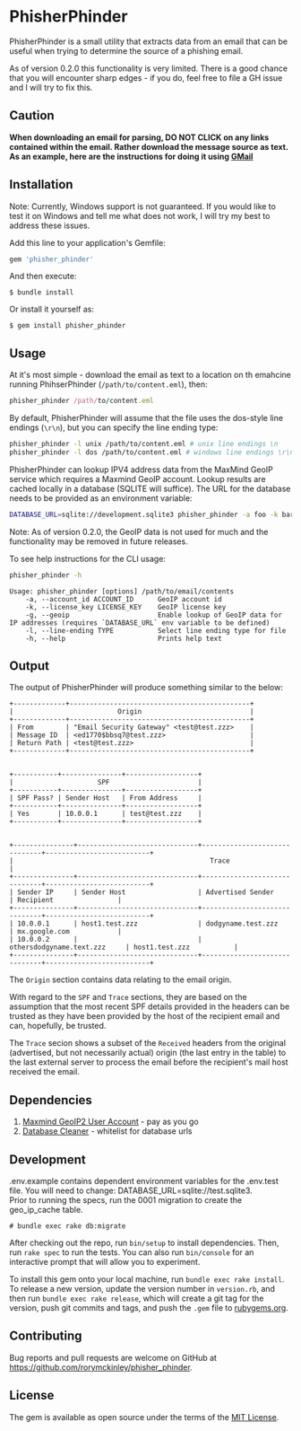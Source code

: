 # PhisherPhinder

PhisherPhinder is a small utility that extracts data from an email that can be useful when trying to determine the
source of a phishing email.

As of version 0.2.0 this functionality is very limited. There is a good chance that you will encounter sharp edges - if
you do, feel free to file a GH issue and I will try to fix this.

## Caution

**When downloading an email for parsing, DO NOT CLICK on any links contained within the email. Rather download the 
message source as text. As an example, here are the instructions for doing it using
[GMail](https://www.lifewire.com/how-to-view-the-source-of-a-message-in-gmail-1172105 'Gmail Download Instructions')**

## Installation

Note: Currently, Windows support is not guaranteed. If you would like to test it on Windows and tell me what does not
work, I will try my best to address these issues.

Add this line to your application's Gemfile:

```ruby
gem 'phisher_phinder'
```

And then execute:

    $ bundle install

Or install it yourself as:

    $ gem install phisher_phinder

## Usage

At it's most simple - download the email as text to a location on th emahcine running PhihserPhinder
(`/path/to/content.eml`), then:

```ruby
phisher_phinder /path/to/content.eml
```

By default, PhisherPhinder will assume that the file uses the dos-style line endings (`\r\n`), but you can specify the
line ending type:

```bash
phisher_phinder -l unix /path/to/content.eml # unix line endings \n
phisher_phinder -l dos /path/to/content.eml # windows line endings \r\n
```

PhisherPhinder can lookup IPV4 address data from the MaxMind GeoIP service which requires a Maxmind GeoIP account. 
Lookup results are cached locally in a database (SQLITE will suffice). The URL for the database needs to be provided as
an environment variable:

```bash
DATABASE_URL=sqlite://development.sqlite3 phisher_phinder -a foo -k bar -g /path/to/content.eml
```

Note: As of version 0.2.0, the GeoIP data is not used for much and the functionality may be removed in future releases.

To see help instructions for the CLI usage:

```bash
phisher_phinder -h
```

```
Usage: phisher_phinder [options] /path/to/email/contents
    -a, --account_id ACCOUNT_ID      GeoIP account id
    -k, --license_key LICENSE_KEY    GeoIP license key
    -g, --geoip                      Enable lookup of GeoIP data for IP addresses (requires `DATABASE_URL` env variable to be defined)
    -l, --line-ending TYPE           Select line ending type for file
    -h, --help                       Prints help text

```

## Output

The output of PhisherPhinder will produce something similar to the below:

```
+-------------+---------------------------------------------+
|                          Origin                           |
+-------------+---------------------------------------------+
| From        | "Email Security Gateway" <test@test.zzz>    |
| Message ID  | <ed1770$bbsq7@test.zzz>                     |
| Return Path | <test@test.zzz>                             |
+-------------+---------------------------------------------+


+-----------+---------------+------------------+
|                     SPF                      |
+-----------+---------------+------------------+
| SPF Pass? | Sender Host   | From Address     |
+-----------+---------------+------------------+
| Yes       | 10.0.0.1      | test@test.zzz    |
+-----------+---------------+------------------+


+---------------+------------------------------+------------------------------+--------------------------+
|                                                 Trace                                                  |
+---------------+------------------------------+------------------------------+--------------------------+
| Sender IP     | Sender Host                  | Advertised Sender            | Recipient                |
+---------------+------------------------------+------------------------------+--------------------------+
| 10.0.0.1      | host1.test.zzz               | dodgyname.test.zzz           | mx.google.com            |
| 10.0.0.2      |                              | othersdodgyname.text.zzz     | host1.test.zzz           |
+---------------+------------------------------+------------------------------+--------------------------+

```

The `Origin` section contains data relating to the email origin.

With regard to the `SPF` and `Trace` sections, they are based on the assumption that the most recent SPF details
provided in the headers can be trusted as they have been provided by the host of the recipient email and can, hopefully,
be trusted.

The `Trace` secion shows a subset of the `Received` headers from the original (advertised, but not necessarily actual) 
origin (the last entry in the table) to the last external server to process the email before the recipient's mail host 
received the email.

## Dependencies
1. [Maxmind GeoIP2 User Account](https://dev.maxmind.com/geoip/geoip2/web-services/) - pay as you go
2. [Database Cleaner](https://github.com/DatabaseCleaner/database_cleaner#safeguards) - whitelist for database urls

## Development
.env.example contains dependent environment variables for the .env.test file. You will need to change: DATABASE_URL=sqlite://test.sqlite3.  
Prior to running the specs, run the 0001 migration to create the geo_ip_cache table.

```
# bundle exec rake db:migrate
```

After checking out the repo, run `bin/setup` to install dependencies. Then, run `rake spec` to run the tests. You can also run `bin/console` for an interactive prompt that will allow you to experiment.

To install this gem onto your local machine, run `bundle exec rake install`. To release a new version, update the version number in `version.rb`, and then run `bundle exec rake release`, which will create a git tag for the version, push git commits and tags, and push the `.gem` file to [rubygems.org](https://rubygems.org).

## Contributing

Bug reports and pull requests are welcome on GitHub at https://github.com/rorymckinley/phisher_phinder.


## License

The gem is available as open source under the terms of the [MIT License](https://opensource.org/licenses/MIT).
